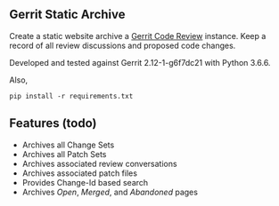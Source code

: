 Gerrit Static Archive
----------------------

Create a static website archive a [Gerrit Code
Review](https://www.gerritcodereview.com/) instance. Keep a record of all
review discussions and proposed code changes.

Developed and tested against Gerrit 2.12-1-g6f7dc21 with Python 3.6.6.

Also,

```
pip install -r requirements.txt
```

## Features (todo)

- Archives all Change Sets
- Archives all Patch Sets
- Archives associated review conversations
- Archives associated patch files
- Provides Change-Id based search
- Archives *Open*, *Merged*, and *Abandoned* pages
